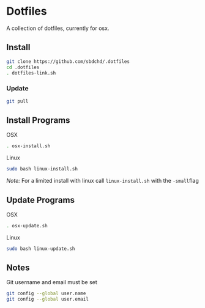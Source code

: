 # Dotfiles

A collection of dotfiles, currently for osx.


## Install
```bash
git clone https://github.com/sbdchd/.dotfiles
cd .dotfiles
. dotfiles-link.sh
```

### Update
```bash
git pull
```

## Install Programs

OSX

```bash
. osx-install.sh 
```

Linux

```bash
sudo bash linux-install.sh
```

*Note:* For a limited install with linux call `linux-install.sh` with the `-small`flag

## Update Programs

OSX

```bash
. osx-update.sh
```

Linux

```bash
sudo bash linux-update.sh
```

## Notes

Git username and email must be set

```bash
git config --global user.name
git config --global user.email
```
